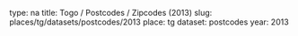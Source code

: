 type: na
title: Togo / Postcodes / Zipcodes (2013)
slug: places/tg/datasets/postcodes/2013
place: tg
dataset: postcodes
year: 2013
